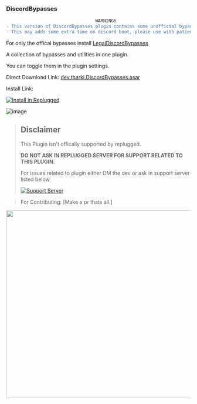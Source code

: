 ### DiscordBypasses
```diff
                                  WARNINGS
- This version of DiscordBypasses plugin contains some unofficial bypasses. 
- This may adds some extra time on discord boot, please use with patience.
```
For only the offical bypasses install [LegalDiscordBypasses](https://github.com/Yofukashi-No/LegalDiscordBypasses)

A collection of bypasses and utilities in one plugin.

You can toggle them in the plugin settings.

Direct Download Link: [dev.tharki.DiscordBypasses.asar](https://github.com/Yofukashi-No/DiscordBypasses/releases/latest/download/dev.tharki.DiscordBypasses.asar)

Install Link:


[![Install in Replugged](https://img.shields.io/badge/-Install%20in%20Replugged-blue?style=for-the-badge&logo=none)](https://replugged.dev/install?identifier=Yofukashi-No/DiscordBypasses&source=github)

![image](https://i.imgur.com/Tqcr5zs.png)

> ## Disclaimer
>
> This Plugin isn't offically supported by replugged.
>
>**DO NOT ASK IN REPLUGGED SERVER FOR SUPPORT RELATED TO THIS PLUGIN.**
>
> For issues related to plugin either DM the dev or ask in support server listed below.
>
>
> [![Support Server](https://discordapp.com/api/guilds/919649417005506600/widget.png?style=banner3)](https://discord.gg/SgKSKyh9gY)





> For Contributing: [Make a pr thats all.]


[<img src="https://sirio-network.com/flashcord/store/embed.png" width="512">](https://sirio-network.com/flashcord/store/discordbypasses)
